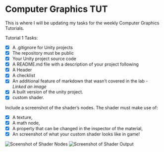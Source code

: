 # Computer Graphics TUT

This is where I will be updating my tasks for the weekly Computer Graphics Tutorials.

 Tutorial 1 Tasks:
- [x] A .gitignore for Unity projects
- [x] The repository must be public
- [x] Your Unity project source code
- [x] A README.md file with a description of your project following
- [x] A Header
- [x] A checklist
- [x] An additional feature of markdown that wasn’t covered in the lab - *Linked an image*
- [x] A built version of the unity project. 
- [x] custom shader. 

Include a screenshot of the shader’s nodes. The shader must make use of: 
- [x] A texture, 
- [x] A math node, 
- [x] A property that can be changed in the inspector of the material, 
- [x] An screenshot of what your custom shader looks like in game!

![Sceenshot of Shader Nodes](https://user-images.githubusercontent.com/88565667/214108834-db0fd361-1211-4f05-b2f9-085cb118f30b.png)
![Screenshot of Shader Output](https://user-images.githubusercontent.com/88565667/214110645-2d3cd5e1-01c2-4d83-b2b9-14adfe74f649.png)


